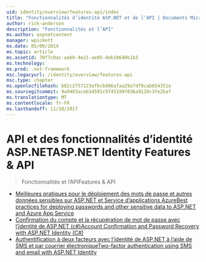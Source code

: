 ```yaml
---
uid: identity/overview/features-api/index
title: "Fonctionnalités d’identité ASP.NET et de l’API | Documents Microsoft"
author: rick-anderson
description: "Fonctionnalités et l’API"
ms.author: aspnetcontent
manager: wpickett
ms.date: 05/09/2014
ms.topic: article
ms.assetid: 70f7c0ac-aeb9-4e21-ae05-deb10640b1b3
ms.technology: 
ms.prod: .net-framework
msc.legacyurl: /identity/overview/features-api
msc.type: chapter
ms.openlocfilehash: b82c2757123efbcb906afaa29a7df9cab654351e
ms.sourcegitcommit: 9a9483aceb34591c97451997036a9120c3fe2baf
ms.translationtype: MT
ms.contentlocale: fr-FR
ms.lasthandoff: 11/10/2017
---
```

<a name="aspnet-identity-features--api"></a><span data-ttu-id="aa93c-103">API et des fonctionnalités d’identité ASP.NET</span><span class="sxs-lookup"><span data-stu-id="aa93c-103">ASP.NET Identity Features & API</span></span>
====================
> <span data-ttu-id="aa93c-104">Fonctionnalités et l’API</span><span class="sxs-lookup"><span data-stu-id="aa93c-104">Features & API</span></span>


- [<span data-ttu-id="aa93c-105">Meilleures pratiques pour le déploiement des mots de passe et autres données sensibles sur ASP.NET et Service d’applications Azure</span><span class="sxs-lookup"><span data-stu-id="aa93c-105">Best practices for deploying passwords and other sensitive data to ASP.NET and Azure App Service</span></span>](best-practices-for-deploying-passwords-and-other-sensitive-data-to-aspnet-and-azure.md)
- [<span data-ttu-id="aa93c-106">Confirmation du compte et la récupération de mot de passe avec l’identité de ASP.NET (c#)</span><span class="sxs-lookup"><span data-stu-id="aa93c-106">Account Confirmation and Password Recovery with ASP.NET Identity (C#)</span></span>](account-confirmation-and-password-recovery-with-aspnet-identity.md)
- [<span data-ttu-id="aa93c-107">Authentification à deux facteurs avec l’identité de ASP.NET à l’aide de SMS et par courrier électronique</span><span class="sxs-lookup"><span data-stu-id="aa93c-107">Two-factor authentication using SMS and email with ASP.NET Identity</span></span>](two-factor-authentication-using-sms-and-email-with-aspnet-identity.md)
